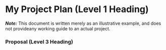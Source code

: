# My Project Plan (Level 1 Heading)  
***Note:*** This document is written merely as an illustrative example, and does not provideany working guide to an actual project.

### Proposal (Level 3 Heading)

